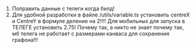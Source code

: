 1. Поправить данные с телеги когда билд!
2. Для удобной разработки в файле /utils/variable.ts установить centreX и CentreY в формуле деление на 2!!!!
Для мобильных для запуска в ТЕЛЕГЕ установить 2.75!
Почему так, а никто не знает почему так, мб телега не работает с размерами канваса для сохранения графона!!!
